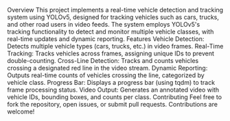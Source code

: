 Overview
This project implements a real-time vehicle detection and tracking system using YOLOv5, designed for tracking vehicles such as cars, trucks, and other road users in video feeds. The system employs YOLOv5's tracking functionality to detect and monitor multiple vehicle classes, with real-time updates and dynamic reporting.
Features
Vehicle Detection: Detects multiple vehicle types (cars, trucks, etc.) in video frames.
Real-Time Tracking: Tracks vehicles across frames, assigning unique IDs to prevent double-counting.
Cross-Line Detection: Tracks and counts vehicles crossing a designated red line in the video stream.
Dynamic Reporting: Outputs real-time counts of vehicles crossing the line, categorized by vehicle class.
Progress Bar: Displays a progress bar (using tqdm) to track frame processing status.
Video Output: Generates an annotated video with vehicle IDs, bounding boxes, and counts per class.
Contributing
Feel free to fork the repository, open issues, or submit pull requests. Contributions are welcome!
